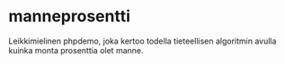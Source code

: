 # manneprosentti
Leikkimielinen phpdemo, joka kertoo todella tieteellisen algoritmin avulla kuinka monta prosenttia olet manne.
